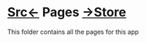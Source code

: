# [Src<-](../readme.md) Pages [->Store](../store/readme.md)
This folder contains all the pages for this app